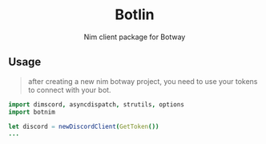 <div align="center">
  <h1>Botlin</h1>
	<p>
		Nim client package for Botway
	</p>
</div>

## Usage

> after creating a new nim botway project, you need to use your tokens to connect with your bot.

```nim
import dimscord, asyncdispatch, strutils, options
import botnim

let discord = newDiscordClient(GetToken())
...
```
